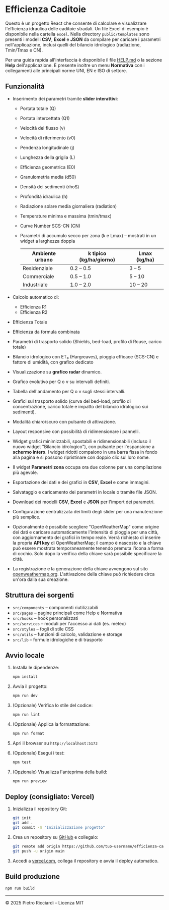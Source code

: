 # Efficienza Caditoie

Questo è un progetto React che consente di calcolare e visualizzare l'efficienza idraulica delle caditoie stradali.
Un file Excel di esempio è disponibile nella cartella `excel`.
Nella directory `public/templates` sono presenti i modelli **CSV**, **Excel** e **JSON** da compilare per caricare i parametri nell'applicazione, inclusi quelli del bilancio idrologico (radiazione, Tmin/Tmax e CN).

Per una guida rapida all'interfaccia è disponibile il file [HELP.md](HELP.md) o la sezione **Help** dell'applicazione. È presente inoltre un menu **Normativa** con i collegamenti alle principali norme UNI, EN e ISO di settore.

## Funzionalità

- Inserimento dei parametri tramite **slider interattivi**:

  - Portata totale (Q)
  - Portata intercettata (Q1)
  - Velocità del flusso (v)
  - Velocità di riferimento (v0)
  - Pendenza longitudinale (j)
  - Lunghezza della griglia (L)
  - Efficienza geometrica (E0)
  - Granulometria media (d50)
  - Densità dei sedimenti (rhoS)
  - Profondità idraulica (h)
  - Radiazione solare media giornaliera (radiation)
  - Temperature minima e massima (tmin/tmax)
  - Curve Number SCS-CN (CN)
  - Parametri di accumulo secco per zona (k e Lmax) – mostrati in un widget a larghezza doppia

    | Ambiente urbano | k tipico (kg/ha/giorno) | Lmax (kg/ha) |
    | --------------- | ----------------------- | ------------ |
    | Residenziale    | 0.2 – 0.5               | 3 – 5        |
    | Commerciale     | 0.5 – 1.0               | 5 – 10       |
    | Industriale     | 1.0 – 2.0               | 10 – 20      |

- Calcolo automatico di:
  - Efficienza R1
  - Efficienza R2
- Efficienza Totale
- Efficienza da formula combinata
- Parametri di trasporto solido (Shields, bed-load, profilo di Rouse, carico totale)
- Bilancio idrologico con ET₀ (Hargreaves), pioggia efficace (SCS-CN) e fattore di umidità, con grafico dedicato

- Visualizzazione su **grafico radar** dinamico.
- Grafico evolutivo per Q o v su intervalli definiti.
- Tabella dell'andamento per Q o v sugli stessi intervalli.
- Grafici sul trasporto solido (curva del bed-load, profilo di concentrazione,
  carico totale e impatto del bilancio idrologico sui sedimenti).
- Modalità chiaro/scuro con pulsante di attivazione.
- Layout responsive con possibilità di ridimensionare i pannelli.
- Widget grafici minimizzabili, spostabili e ridimensionabili (incluso il nuovo widget "Bilancio idrologico"), con pulsante per l'espansione a **schermo intero**. I widget ridotti compaiono in una barra fissa in fondo alla pagina e si possono ripristinare con doppio clic sul loro nome.
- Il widget **Parametri zona** occupa ora due colonne per una compilazione più agevole.
- Esportazione dei dati e dei grafici in **CSV**, **Excel** e come immagini.
- Salvataggio e caricamento dei parametri in locale o tramite file JSON.
- Download dei modelli **CSV**, **Excel** e **JSON** per l'import dei parametri.
- Configurazione centralizzata dei limiti degli slider per una manutenzione più semplice.
- Opzionalmente è possibile scegliere "OpenWeatherMap" come origine dei dati e
  caricare automaticamente l'intensità di pioggia per una città, con
  aggiornamento dei grafici in tempo reale. Verrà richiesto di inserire la
  propria **API key** di OpenWeatherMap; il campo è nascosto e la chiave può
  essere mostrata temporaneamente tenendo premuta l'icona a forma di occhio.
  Solo dopo la verifica della chiave sarà possibile specificare la città.
- La registrazione e la generazione della chiave avvengono sul sito
  [openweathermap.org](https://openweathermap.org). L'attivazione della chiave
  può richiedere circa un'ora dalla sua creazione.

## Struttura dei sorgenti

- `src/components` – componenti riutilizzabili
- `src/pages` – pagine principali come Help e Normativa
- `src/hooks` – hook personalizzati
- `src/services` – moduli per l'accesso ai dati (es. meteo)
- `src/styles` – fogli di stile CSS
- `src/utils` – funzioni di calcolo, validazione e storage
- `src/lib` – formule idrologiche e di trasporto

## Avvio locale

1. Installa le dipendenze:

   ```bash
   npm install
   ```

2. Avvia il progetto:

   ```bash
   npm run dev
   ```

3. (Opzionale) Verifica lo stile del codice:

   ```bash
   npm run lint
   ```

4. (Opzionale) Applica la formattazione:

   ```bash
   npm run format
   ```

5. Apri il browser su `http://localhost:5173`

6. (Opzionale) Esegui i test:

   ```bash
   npm test
   ```

7. (Opzionale) Visualizza l'anteprima della build:
   ```bash
   npm run preview
   ```

## Deploy (consigliato: Vercel)

1. Inizializza il repository Git:

   ```bash
   git init
   git add .
   git commit -m "Inizializzazione progetto"
   ```

2. Crea un repository su [GitHub](https://github.com) e collegalo:

   ```bash
   git remote add origin https://github.com/tuo-username/efficienza-caditoie.git
   git push -u origin main
   ```

3. Accedi a [vercel.com](https://vercel.com), collega il repository e avvia il deploy automatico.

## Build produzione

```bash
npm run build
```

---

© 2025 Pietro Ricciardi – Licenza MIT
